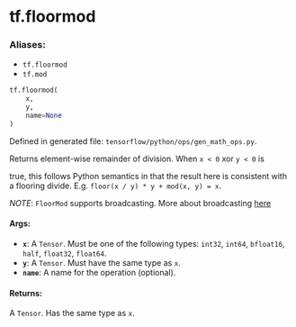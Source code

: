<div itemscope itemtype="http://developers.google.com/ReferenceObject">
<meta itemprop="name" content="tf.floormod" />
<meta itemprop="path" content="Stable" />
</div>

# tf.floormod

### Aliases:

* `tf.floormod`
* `tf.mod`

``` python
tf.floormod(
    x,
    y,
    name=None
)
```



Defined in generated file: `tensorflow/python/ops/gen_math_ops.py`.

Returns element-wise remainder of division. When `x < 0` xor `y < 0` is

true, this follows Python semantics in that the result here is consistent
with a flooring divide. E.g. `floor(x / y) * y + mod(x, y) = x`.

*NOTE*: `FloorMod` supports broadcasting. More about broadcasting
[here](http://docs.scipy.org/doc/numpy/user/basics.broadcasting.html)

#### Args:

* <b>`x`</b>: A `Tensor`. Must be one of the following types: `int32`, `int64`, `bfloat16`, `half`, `float32`, `float64`.
* <b>`y`</b>: A `Tensor`. Must have the same type as `x`.
* <b>`name`</b>: A name for the operation (optional).


#### Returns:

A `Tensor`. Has the same type as `x`.